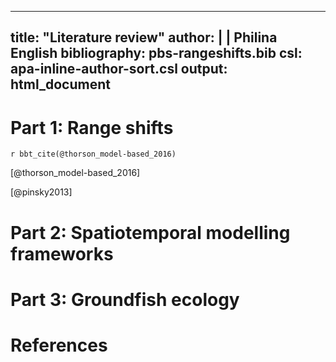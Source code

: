 
---
title: "Literature review"
author: |
  | Philina English
bibliography: pbs-rangeshifts.bib
csl: apa-inline-author-sort.csl
output: html_document
---


# Part 1: Range shifts

`r bbt_cite(@thorson_model-based_2016)`


[@thorson_model-based_2016]


[@pinsky2013] 


# Part 2: Spatiotemporal modelling frameworks 



# Part 3: Groundfish ecology


# References


